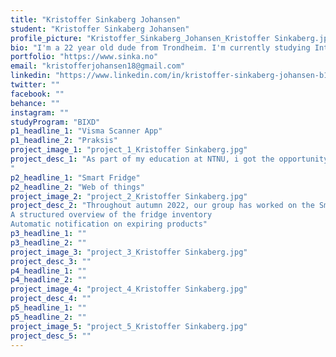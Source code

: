 ```yaml
---
title: "Kristoffer Sinkaberg Johansen"
student: "Kristoffer Sinkaberg Johansen"
profile_picture: "Kristoffer_Sinkaberg_Johansen_Kristoffer Sinkaberg.jpg"
bio: "I'm a 22 year old dude from Trondheim. I'm currently studying Interaction Design at NTNU in Gjøvik. I've always loved making stuff, especially if it looks cool. When I'm not in class, you can find me tinkering with cars and bikes or hanging out with my friends, playing some video games."
portfolio: "https://www.sinka.no"
email: "kristofferjohansen18@gmail.com"
linkedin: "https://www.linkedin.com/in/kristoffer-sinkaberg-johansen-b12414199/"
twitter: ""
facebook: ""
behance: ""
instagram: ""
studyProgram: "BIXD"
p1_headline_1: "Visma Scanner App"
p1_headline_2: "Praksis"
project_image_1: "project_1_Kristoffer Sinkaberg.jpg"
project_desc_1: "As part of my education at NTNU, i got the opportunity to spend 270 work hours as an intern at a company of choice. I applied to Visma Skøyen and got a spot. The project I became part of was called Scanner Multi Page, and was an improvement project of an already existing app for scanning invoices and travel bills. The main goal of the project was to develop a function to be able to scan several invoices in the same process. 
"
p2_headline_1: "Smart Fridge"
p2_headline_2: "Web of things"
project_image_2: "project_2_Kristoffer Sinkaberg.jpg"
project_desc_2: "Throughout autumn 2022, our group has worked on the Smart Fridge project connected to the IDG3006 Web of things course. Our goals with the smart fridge were:
A structured overview of the fridge inventory
Automatic notification on expiring products"
p3_headline_1: ""
p3_headline_2: ""
project_image_3: "project_3_Kristoffer Sinkaberg.jpg"
project_desc_3: ""
p4_headline_1: ""
p4_headline_2: ""
project_image_4: "project_4_Kristoffer Sinkaberg.jpg"
project_desc_4: ""
p5_headline_1: ""
p5_headline_2: ""
project_image_5: "project_5_Kristoffer Sinkaberg.jpg"
project_desc_5: ""
---
```

